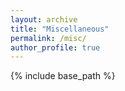 ```yaml
---
layout: archive
title: "Miscellaneous"
permalink: /misc/
author_profile: true
---
```


{% include base_path %}
 
